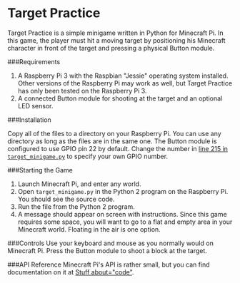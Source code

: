 # Target Practice
Target Practice is a simple minigame written in Python for Minecraft Pi. In this game, the player must hit a moving target by positioning his Minecraft character in front of the target and pressing a physical Button module.

###Requirements

1. A Raspberry Pi 3 with the Raspbian "Jessie" operating system installed. Other versions of the Raspberry Pi may work as well, but Target Practice has only been tested on the Raspberry Pi 3.
2. A connected Button module for shooting at the target and an optional LED sensor.

###Installation

Copy all of the files to a directory on your Raspberry Pi. You can use any directory as long as the files are in the same one.
The Button module is configured to use GPIO pin 22 by default. Change the number in [line 215 in `target_minigame.py`](https://github.com/adeeb1/minecraft-pi-target-practice/blob/master/target_minigame.py#L215) to specify your own GPIO number.

###Starting the Game
1. Launch Minecraft Pi, and enter any world.
2. Open `target_minigame.py` in the Python 2 program on the Raspberry Pi. You should see the source code.
3. Run the file from the Python 2 program.
4. A message should appear on screen with instructions. Since this game requires some space, you will want to go to a flat and empty area in your Minecraft world. Floating in the air is one option.

###Controls
Use your keyboard and mouse as you normally would on Minecraft Pi.
Press the Button module to shoot a block at the target.

###API Reference
Minecraft Pi's API is rather small, but you can find documentation on it at [Stuff about="code"](http://www.stuffaboutcode.com/p/minecraft-api-reference.html).
